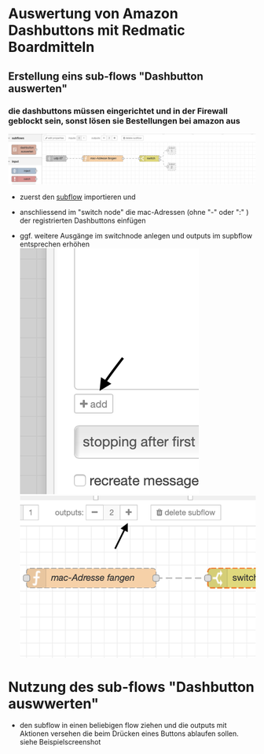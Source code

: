 # Auswertung von Amazon Dashbuttons mit Redmatic Boardmitteln

## Erstellung eins sub-flows "Dashbutton auswerten"
### die dashbuttons müssen eingerichtet und in der Firewall geblockt sein, sonst lösen sie Bestellungen bei amazon aus


![flow](https://github.com/holgerimbery/redmatic_flows/raw/master/dashbutton_auswerten/pictures/subflow.png)

* zuerst den [subflow](https://raw.githubusercontent.com/holgerimbery/redmatic_flows/master/dashbutton_auswerten/subflow_dashbutton_auswerten) importieren und 
* anschliessend im "switch node" die mac-Adressen (ohne "-" oder ":" ) der registrierten Dashbuttons einfügen

* ggf. weitere Ausgänge im switchnode anlegen und outputs im supbflow entsprechen erhöhen
![](https://github.com/holgerimbery/redmatic_flows/raw/master/dashbutton_auswerten/pictures/add_output_1.png)
![](https://github.com/holgerimbery/redmatic_flows/raw/master/dashbutton_auswerten/pictures/add_output_2.png)

# Nutzung des sub-flows "Dashbutton auswwerten"

* den subflow in einen beliebigen flow ziehen und die outputs mit Aktionen versehen die beim Drücken eines Buttons ablaufen sollen. siehe Beispielscreenshot











